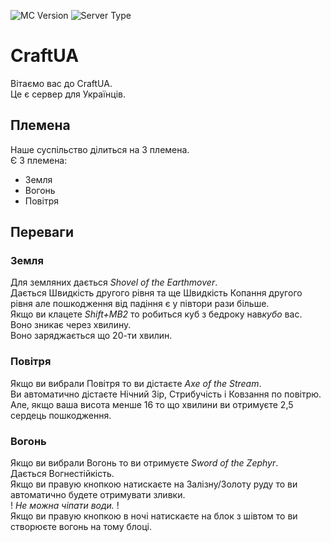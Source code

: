 ![MC Version](https://img.shields.io/badge/mc-1.7.10-blue.svg?style=flat-square) ![Server Type](https://img.shields.io/badge/server--type-KCouldron-red.svg?style=flat-square)
# CraftUA
Вітаємо вас до CraftUA.  
Це є сервер для Українців.  

## Племена
Наше суспільство ділиться на 3 племена.  
Є 3 племена:
* Земля
* Вогонь
* Повітря

## Переваги
### Земля
Для земляних дається _Shovel of the Earthmover_.  
Дається Швидкість другого рівня та ще Швидкість Копання другого рівня але 
пошкодження від падіння є у півтори рази більше.  
Якщо ви клацете *Shift+MB2* то робиться куб з бедроку нав*кубо* вас.  
Воно зникає через хвилину.  
Воно заряджається що 20-ти хвилин.  

### Повітря
Якщо ви вибрали Повітря то ви дістаєте _Axe of the Stream_.  
Ви автоматично дістаєте Нічний Зір, Стрибучість і Ковзання по повітрю.  
Але, якщо ваша висота менше 16 то що хвилини ви отримуєте 2,5 сердець пошкодження.  

### Вогонь
Якщо ви вибрали Вогонь то ви отримуєте _Sword of the Zephyr_.  
Дається Вогнестійкість.  
Якщо ви правую кнопкою натискаєте на Залізну/Золоту руду то ви автоматично будете отримувати зливки.  
! _Не можна чіпати води._ !  
Якщо ви правую кнопкою в ночі натискаєте на блок з шівтом то ви створюєте вогонь на тому блоці.  
